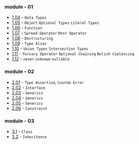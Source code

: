 ### module - 01

- [1.04](./module_01/src/1.4.ts) - `Data Types`
- [1.05](./module_01/src/1.5.ts) - `Object` `Optional Types` `Literal Types`
- [1.06](./module_01/src/1.6.ts) - `Function`
- [1.07](./module_01/src/1.7.ts) - `Spread Operator` `Rest Operator`
- [1.08](./module_01/src/1.8.ts) - `Destructuring`
- [1.09](./module_01/src/1.9.ts) - `Type Alias`
- [1.10](./module_01/src/1.10.ts) - `Union Types` `Intersection Types`
- [1.11](./module_01/src/1.11.ts) - `Ternary Operator` `Optional Chaining` `Nulish Coalescing`
- [1.12](./module_01/src/1.12.ts) - `never` `unknown` `nullable`

### module - 02

- [2.01](./module_02/2.1.ts) - `Type Assertion`, `Custom Error`
- [2.02](./module_02/2.2.ts) - `Interface`
- [2.03](./module_02/2.3.ts) - `Generics`
- [2.04](./module_02/2.04.ts) - `Generics`
- [2.05](./module_02/2.05.ts) - `Generics`
- [2.06](./module_02/2.06.ts) - `Constraint`

### module - 03

- [3.1](./module_03/3.1.ts) - `Class`
- [3.2](./module_03/3.2.ts) - `Inheritence`
